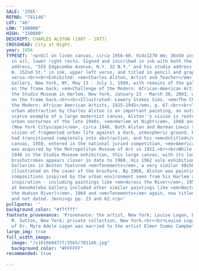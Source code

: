 ```yaml
---
SALE: '2565'
REFNO: "781146"
LOT: "46"
LOW: "100000"
HIGH: "150000"
DESCRIPT: CHARLES ALSTON (1907 - 1977)
CROSSHEAD: City at Night.
year: 1956
TYPESET: '<p>Oil on linen canvas, circa 1956-60. 914x1270 mm; 36x50 inches. Signed
  in oil, lower right recto. Signed and inscribed in ink with both the artist''s residential
  address, "555 Edgecombe Avenue, N.Y. 32 N.Y." and his studio address "Studio - 539
  W. 152nd St." in ink, upper left verso, and titled in pencil and graphite (twice)
  verso.<br><br>Exhibited: <em>Charles Alston, Artist and Teacher</em>, Kenkeleba
  Gallery, New York, NY, May 13 - July 1, 1990, with remains of the gallery label
  on the frame back; <em>Challenge of the Modern: African-American Artists, 1925-1945</em>,
  the Studio Museum in Harlem, New York, January 23 - March 30, 2003, with the label
  on the frame back.<br><br>Illustrated: Lowery Stokes Sims. <em>The Challenge of
  the Modern: African American Artists, 1925-1945</em>, p. 67.<br><br>This striking
  urban abstraction by Charles Alston is an important painting, an outstanding and
  scarce example of a large modernist canvas. Alston''s vision is rooted in his earlier
  urban nocturnes of the late 1940s, <em>Harlem at Night</em>, 1948 and <em>Untitled
  (New York Cityscape)</em>, circa 1948. Both Alston and Norman Lewis shared a new
  vision of fragmented urban life against a dark, atmospheric ground. By 1950, Alston
  had transitioned completely into abstraction, and his <em>Untitled</em>, oil on
  canvas, 1950, entered in the national juried competition, <em>America Painting Today</em>,
  was acquired by the Metropolitan Museum of Art in 1951.<br><br>While it was dated
  1948 in the Studio Museum exhibition, this large canvas, with its loaded and broad
  brushstrokes appears closer in date to 1960. His 1962 solo exhibition at Dunbarton
  Galleries in Boston featured <em>Tenements</em>, a very similar 40x50 inch oil painting,
  illustrated on the cover of the brochure. By 1960, Alston was painting and exhibiting
  compositions inspired by the urban environment seen from his Harlem at night for
  inspiration - including paintings like <em>Across the River</em>, 1959. His exhibition
  at Kenekeleba Gallery included other similar paintings like <em>Nocturne (Across
  the Hudson River)</em>, 1964 and <em>Tenements</em> again, now titled <em>Demolition</em>
  and not dated. Jennings pp. 23 and 62.</p>'
pullquote: ''
background_color: "#ffffff"
footnote_provenance: 'Provenance: the artist, New York; Louise Logan, New York; Pierre
  M. Sutton, New York; private collection, New York.<br><br>Louise Logan, the sister
  of Dr. Myra Adele Logan was married to the artist Elmer Simms Campbell.'
large_img: true
full_width_image:
  image: "/v1616604777/2565/781146.jpg"
  background_color: "#FFFFFF"
recommended: true

---
```

